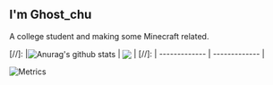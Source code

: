 ## I'm Ghost_chu

A college student and making some Minecraft related.

[//]: |<img align="center" src="https://github-readme-stats.vercel.app/api?username=Ghost-chu&count_private=true&show_icons=true&include_all_commits=true&title_color=359697&icon_color=359697&hide_border=true" alt="Anurag's github stats" /> | <img align="center" src="https://github-readme-stats.vercel.app/api/top-langs/?username=Ghost-chu&layout=compact&title_color=359697&icon_color=359697&hide_border=true" /> |
[//]: | ------------- | ------------- |

![Metrics](https://raw.githubusercontent.com/Ghost-chu/Ghost-chu/main/github-metrics.svg)
